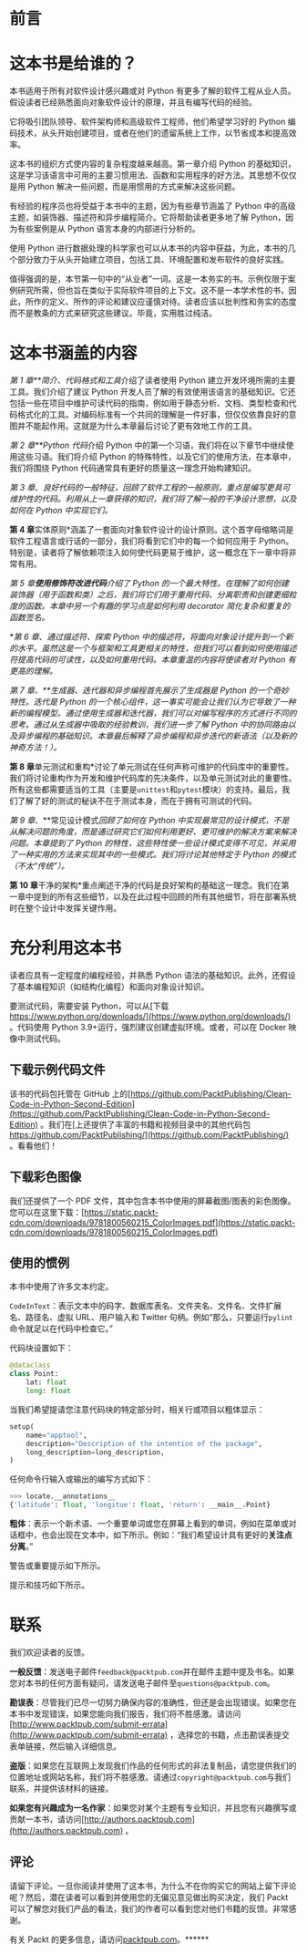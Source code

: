 # 前言

# 这本书是给谁的？

本书适用于所有对软件设计感兴趣或对 Python 有更多了解的软件工程从业人员。假设读者已经熟悉面向对象软件设计的原理，并且有编写代码的经验。

它将吸引团队领导、软件架构师和高级软件工程师，他们希望学习好的 Python 编码技术，从头开始创建项目，或者在他们的遗留系统上工作，以节省成本和提高效率。

这本书的组织方式使内容的复杂程度越来越高。第一章介绍 Python 的基础知识，这是学习该语言中可用的主要习惯用法、函数和实用程序的好方法。其思想不仅仅是用 Python 解决一些问题，而是用惯用的方式来解决这些问题。

有经验的程序员也将受益于本书中的主题，因为有些章节涵盖了 Python 中的高级主题，如装饰器、描述符和异步编程简介。它将帮助读者更多地了解 Python，因为有些案例是从 Python 语言本身的内部进行分析的。

使用 Python 进行数据处理的科学家也可以从本书的内容中获益，为此，本书的几个部分致力于从头开始建立项目，包括工具、环境配置和发布软件的良好实践。

值得强调的是，本节第一句中的“从业者”一词。这是一本务实的书。示例仅限于案例研究所需，但也旨在类似于实际软件项目的上下文。这不是一本学术性的书，因此，所作的定义、所作的评论和建议应谨慎对待。读者应该以批判性和务实的态度而不是教条的方式来研究这些建议。毕竟，实用胜过纯洁。

# 这本书涵盖的内容

*第 1 章**简介、代码格式和工具*介绍了读者使用 Python 建立开发环境所需的主要工具。我们介绍了建议 Python 开发人员了解的有效使用该语言的基础知识。它还包括一些在项目中维护可读代码的指南，例如用于静态分析、文档、类型检查和代码格式化的工具。对编码标准有一个共同的理解是一件好事，但仅仅依靠良好的意图并不能起作用。这就是为什么本章最后讨论了更有效地工作的工具。

*第 2 章**Python 代码*介绍 Python 中的第一个习语，我们将在以下章节中继续使用这些习语。我们将介绍 Python 的特殊特性，以及它们的使用方法，在本章中，我们将围绕 Python 代码通常具有更好的质量这一理念开始构建知识。

*第 3 章*、**良好代码的一般特征*，回顾了软件工程的一般原则，重点是编写更具可维护性的代码。利用从上一章获得的知识，我们将了解一般的干净设计思想，以及如何在 Python 中实现它们。*

 **第 4 章**实体原则*涵盖了一套面向对象软件设计的设计原则。这个首字母缩略词是软件工程语言或行话的一部分，我们将看到它们中的每一个如何应用于 Python。特别是，读者将了解依赖项注入如何使代码更易于维护，这一概念在下一章中将非常有用。

*第 5 章**使用修饰符改进代码**介绍了 Python 的一个最大特性。在理解了如何创建装饰器（用于函数和类）之后，我们将它们用于重用代码、分离职责和创建更细粒度的函数。本章中另一个有趣的学习点是如何利用 decorator 简化复杂和重复的函数签名。*

 **第 6 章*、**通过描述符*、*探索 Python 中的描述符，将面向对象设计提升到一个新的水平。虽然这是一个与框架和工具更相关的特性，但我们可以看到如何使用描述符提高代码的可读性，以及如何重用代码。本章重温的内容将使读者对 Python 有更高的理解。**

 ***第 7 章*、**生成器、迭代器和异步编程*首先展示了生成器是 Python 的一个奇妙特性。迭代是 Python 的一个核心组件，这一事实可能会让我们认为它导致了一种新的编程模型。通过使用生成器和迭代器，我们可以对编写程序的方式进行不同的思考。通过从生成器中吸取的经验教训，我们进一步了解 Python 中的协同路由以及异步编程的基础知识。本章最后解释了异步编程和异步迭代的新语法（以及新的神奇方法！）。*

 **第 8 章**单元测试和重构*讨论了单元测试在任何声称可维护的代码库中的重要性。我们将讨论重构作为开发和维护代码库的先决条件，以及单元测试对此的重要性。所有这些都需要适当的工具（主要是`unittest`和`pytest`模块）的支持。最后，我们了解了好的测试的秘诀不在于测试本身，而在于拥有可测试的代码。

*第 9 章*、**常见设计模式*回顾了如何在 Python 中实现最常见的设计模式，不是从解决问题的角度，而是通过研究它们如何利用更好、更可维护的解决方案来解决问题。本章提到了 Python 的特性，这些特性使一些设计模式变得不可见，并采用了一种实用的方法来实现其中的一些模式。我们将讨论其他特定于 Python 的模式（不太“传统”）。*

 **第 10 章**干净的架构*重点阐述干净的代码是良好架构的基础这一理念。我们在第一章中提到的所有这些细节，以及在此过程中回顾的所有其他细节，将在部署系统时在整个设计中发挥关键作用。

# 充分利用这本书

读者应具有一定程度的编程经验，并熟悉 Python 语法的基础知识。此外，还假设了基本编程知识（如结构化编程）和面向对象设计知识。

要测试代码，需要安装 Python，可以从[下载 https://www.python.org/downloads/](https://www.python.org/downloads/) 。代码使用 Python 3.9+运行，强烈建议创建虚拟环境。或者，可以在 Docker 映像中测试代码。

## 下载示例代码文件

该书的代码包托管在 GitHub 上的[https://github.com/PacktPublishing/Clean-Code-in-Python-Second-Edition](https://github.com/PacktPublishing/Clean-Code-in-Python-Second-Edition) 。我们在[上还提供了丰富的书籍和视频目录中的其他代码包 https://github.com/PacktPublishing/](https://github.com/PacktPublishing/) 。看看他们！

## 下载彩色图像

我们还提供了一个 PDF 文件，其中包含本书中使用的屏幕截图/图表的彩色图像。您可以在这里下载：[https://static.packt-cdn.com/downloads/9781800560215_ColorImages.pdf](https://static.packt-cdn.com/downloads/9781800560215_ColorImages.pdf)

## 使用的惯例

本书中使用了许多文本约定。

`CodeInText`：表示文本中的码字、数据库表名、文件夹名、文件名、文件扩展名、路径名、虚拟 URL、用户输入和 Twitter 句柄。例如“那么，只要运行`pylint`命令就足以在代码中检查它。”

代码块设置如下：

```py
@dataclass
class Point:
    lat: float
    long: float 
```

当我们希望提请您注意代码块的特定部分时，相关行或项目以粗体显示：

```py
setup(
    name="apptool",
    description="Description of the intention of the package",
    long_description=long_description,
) 
```

任何命令行输入或输出的编写方式如下：

```py
>>> locate.__annotations__
{'latitude': float, 'longitue': float, 'return': __main__.Point} 
```

**粗体**：表示一个新术语、一个重要单词或您在屏幕上看到的单词，例如在菜单或对话框中，也会出现在文本中，如下所示。例如：“我们希望设计具有更好的**关注点分离**。”

警告或重要提示如下所示。

提示和技巧如下所示。

# 联系

我们欢迎读者的反馈。

**一般反馈**：发送电子邮件`feedback@packtpub.com`并在邮件主题中提及书名。如果您对本书的任何方面有疑问，请发送电子邮件至`questions@packtpub.com`。

**勘误表**：尽管我们已尽一切努力确保内容的准确性，但还是会出现错误。如果您在本书中发现错误，如果您能向我们报告，我们将不胜感激。请访问[http://www.packtpub.com/submit-errata](http://www.packtpub.com/submit-errata) ，选择您的书籍，点击勘误表提交表单链接，然后输入详细信息。

**盗版**：如果您在互联网上发现我们作品的任何形式的非法复制品，请您提供我们的位置地址或网站名称，我们将不胜感激。请通过`copyright@packtpub.com`与我们联系，并提供该材料的链接。

**如果您有兴趣成为一名作家**：如果您对某个主题有专业知识，并且您有兴趣撰写或贡献一本书，请访问[http://authors.packtpub.com](http://authors.packtpub.com) 。

## 评论

请留下评论。一旦你阅读并使用了这本书，为什么不在你购买它的网站上留下评论呢？然后，潜在读者可以看到并使用您的无偏见意见做出购买决定，我们 Packt 可以了解您对我们产品的看法，我们的作者可以看到您对他们书籍的反馈。非常感谢。

有关 Packt 的更多信息，请访问[packtpub.com](http://packtpub.com)。******
